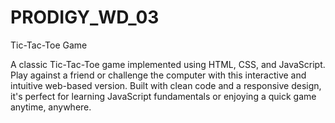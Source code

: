 # PRODIGY_WD_03

Tic-Tac-Toe Game

A classic Tic-Tac-Toe game implemented using HTML, CSS, and JavaScript. Play against a friend or challenge the computer with this interactive and intuitive web-based version. Built with clean code and a responsive design, it's perfect for learning JavaScript fundamentals or enjoying a quick game anytime, anywhere.
